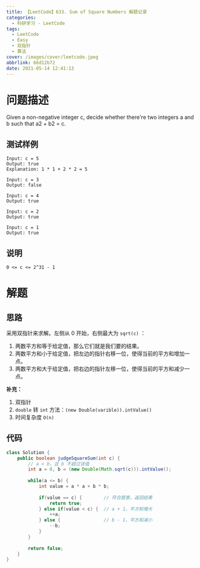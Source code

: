 ```yaml
---
title: 【LeetCode】633. Sum of Square Numbers 解题记录
categories:
  - 科研学习 - LeetCode
tags:
  - LeetCode
  - Easy
  - 双指针
  - 算法
cover: /images/cover/leetcode.jpeg
abbrlink: 66d12b72
date: 2021-05-14 12:41:13
---
```



# 问题描述

Given a non-negative integer c, decide whether there're two integers a and b such that a2 + b2 = c.

## 测试样例

```
Input: c = 5
Output: true
Explanation: 1 * 1 + 2 * 2 = 5
```

```
Input: c = 3
Output: false
```

```
Input: c = 4
Output: true
```

```
Input: c = 2
Output: true
```

```
Input: c = 1
Output: true
```

## 说明

```
0 <= c <= 2^31 - 1
```

# 解题

## 思路

采用双指针来求解。左侧从 0 开始，右侧最大为 `sqrt(c)` ：

1. 两数平方和等于给定值，那么它们就是我们要的结果。
1. 两数平方和小于给定值，把左边的指针右移一位，使得当前的平方和增加一点。
1. 两数平方和大于给定值，把右边的指针左移一位，使得当前的平方和减少一点。

**补充：**

1. 双指针
1. `double` 转 `int` 方法：`(new Double(varible)).intValue()`
1. 时间复杂度 `O(n)`

## 代码

```java
class Solution {
    public boolean judgeSquareSum(int c) {
        // a < b，且 b 不超过该值
        int a = 0, b = (new Double(Math.sqrt(c))).intValue();
        
        while(a <= b) {
            int value = a * a + b * b;
            
            if(value == c) {        // 符合题意，返回结果
                return true;
            } else if(value < c) {  // a + 1，平方和增大
                ++a;
            } else {                // b - 1，平方和减小
                --b;
            }
        }
        
        return false;
    }
}
```
